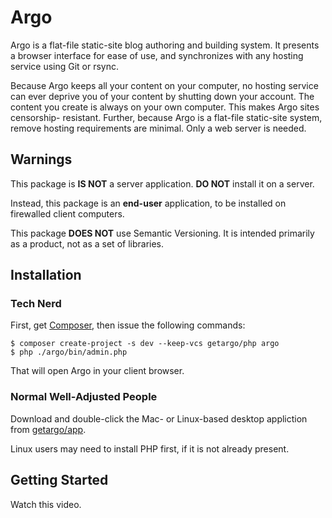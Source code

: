 # Argo

Argo is a flat-file static-site blog authoring and building system. It presents
a browser interface for ease of use, and synchronizes with any hosting service
using Git or rsync.

Because Argo keeps all your content on your computer, no hosting service can
ever deprive you of your content by shutting down your account. The content you
create is always on your own computer. This makes Argo sites censorship-
resistant. Further, because Argo is a flat-file static-site system, remove
hosting requirements are minimal. Only a web server is needed.

## Warnings

This package is **IS NOT** a server application. **DO NOT** install
it on a server.

Instead, this package is an **end-user** application, to be installed on
firewalled client computers.

This package **DOES NOT** use Semantic Versioning. It is intended primarily as a
product, not as a set of libraries.

## Installation

### Tech Nerd

First,  get [Composer](https://getcomposer.org), then issue
the following commands:

```
$ composer create-project -s dev --keep-vcs getargo/php argo
$ php ./argo/bin/admin.php
```

That will open Argo in your client browser.

### Normal Well-Adjusted People

Download and double-click the Mac- or Linux-based desktop appliction from
[getargo/app](https://github.com/getargo/app).

Linux users may need to install PHP first, if it is not already present.

## Getting Started

Watch this video.

